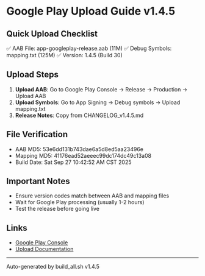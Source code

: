 # Google Play Upload Guide v1.4.5

## Quick Upload Checklist
✅ AAB File: app-googleplay-release.aab (11M)
✅ Debug Symbols: mapping.txt (125M)
✅ Version: 1.4.5 (Build 30)

## Upload Steps
1. **Upload AAB**: Go to Google Play Console → Release → Production → Upload AAB
2. **Upload Symbols**: Go to App Signing → Debug symbols → Upload mapping.txt
3. **Release Notes**: Copy from CHANGELOG_v1.4.5.md

## File Verification
- AAB MD5: 53e6dd131b743dae6a5d8ed5aa23496e
- Mapping MD5: 41176ead52aeeec99dc174dc49c13a08
- Build Date: Sat Sep 27 10:42:52 AM CST 2025

## Important Notes
- Ensure version codes match between AAB and mapping files
- Wait for Google Play processing (usually 1-2 hours)
- Test the release before going live

## Links
- [Google Play Console](https://play.google.com/console)
- [Upload Documentation](https://developer.android.com/guide/app-bundle/upload-bundle)

---
Auto-generated by build_all.sh v1.4.5
